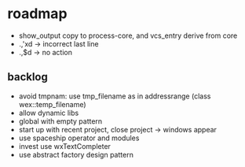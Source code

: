 # roadmap
- show_output copy to process-core, and vcs_entry derive from core
- .,'xd -> incorrect last line
- .,$d -> no action

## backlog
- avoid tmpnam: use tmp_filename as in addressrange (class wex::temp_filename)
- allow dynamic libs
- global with empty pattern
- start up with recent project, close project
  -> windows appear
- use spaceship operator
  and modules
- invest use wxTextCompleter
- use abstract factory design pattern

